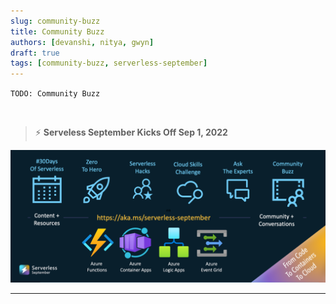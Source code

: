 ```yaml
---
slug: community-buzz
title: Community Buzz
authors: [devanshi, nitya, gwyn]
draft: true
tags: [community-buzz, serverless-september]
---
```


`TODO: Community Buzz`

<br/>

> ⚡️ **Serveless September Kicks Off Sep 1, 2022**

![Campaign](../static/img/banners/post-kickoff.png)

---
